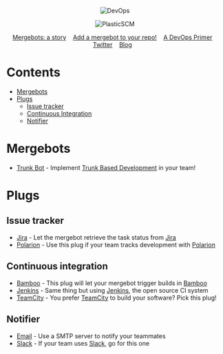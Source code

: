 <p align="center">
  <img alt="DevOps" src="https://raw.githubusercontent.com/mig42/devops/master/img/icon-bot-i-love-merge.png" />
</p>
<p align="center">
  <img alt="PlasticSCM" src="https://raw.githubusercontent.com/mig42/devops/master/img/logo.png" />
</p>

<p align="center">
    <a href="http://blog.plasticscm.com/2018/09/mergebot-story-of-our-devops-initiative.html">Mergebots: a story</a>&nbsp;&nbsp;&nbsp;
    <a href="http://blog.plasticscm.com/2018/09/add-mergebot-to-your-repo.html">Add a mergebot to your repo!</a>&nbsp;&nbsp;&nbsp;
    <a href="http://blog.plasticscm.com/2018/03/plasticscm-devops-primer.html">A DevOps Primer</a>&nbsp;&nbsp;&nbsp;
    <a href="https://twitter.com/plasticscm">Twitter</a>&nbsp;&nbsp;&nbsp;
    <a href="http://blog.plasticscm.com">Blog</a>&nbsp;&nbsp;&nbsp;
</p>

# Contents
- [Mergebots](#mergebots)
- [Plugs](#plugs)
    - [Issue tracker](#issue-tracker)
    - [Continuous Integration](#continuous-integration)
    - [Notifier](#notifier)

# Mergebots
- [Trunk Bot](https://github.com/PlasticSCM/trunk-mergebot) - Implement [Trunk Based Development](https://trunkbaseddevelopment.com/) in your team!

# Plugs

## Issue tracker

- [Jira](https://github.com/mig42/jiraplug) - Let the mergebot retrieve the task status from [Jira](https://www.atlassian.com/software/jira)
- [Polarion](https://github.com/mig42/polarionplug) - Use this plug if your team tracks development with [Polarion](https://polarion.plm.automation.siemens.com/)

## Continuous integration

- [Bamboo](https://github.com/mig42/bambooplug) - This plug will let your mergebot trigger builds in [Bamboo](https://www.atlassian.com/software/bamboo)
- [Jenkins](https://github.com/mig42/jenkinsplug) - Same thing but using [Jenkins](https://jenkins.io/), the open source CI system
- [TeamCity](https://github.com/mig42/teamcityplug) - You prefer [TeamCity](https://www.jetbrains.com/teamcity/) to build your software? Pick this plug!

## Notifier

- [Email](https://github.com/mig42/emailplug) - Use a SMTP server to notify your teammates
- [Slack](https://github.com/mig42/slackplug) - If your team uses [Slack](https://www.slack.com/), go for this one

